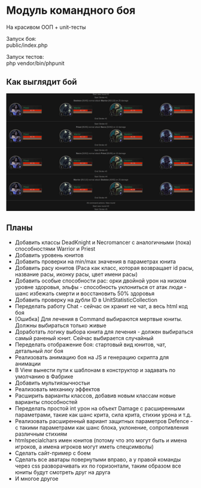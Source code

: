 <h1>Модуль командного боя</h1>
<p>На красивом ООП + unit-тесты</p>
<p>Запуск боя:<br />
public/index.php</p>
<p>Запуск тестов:<br />
php vendor/bin/phpunit</p>

## Как выглядит бой

![alt text](public/images/example.png)

## Планы

- Добавить классы DeadKnight и Necromancer с аналогичными (пока) способностями Warrior и Priest
- Добавить уровень юнитов
- Добавить проверки на min/max значения в параметрах юнита
- Добавить расу юнитов (Раса как класс, которая возвращает id расы, название расы, иконку расы, цвет имени расы)
- Добавить особые способности рас: орки двойной урон на низком уровне здоровья, эльфы - способность уклониться от атак
люди - шанс избежать смерти и восстановить 50% здоровья
- Добавить проверку на дубли ID в UnitStatisticCollection
- Переделать работу Chat - сейчас он хранит не чат, а весь html код боя
- [Ошибка] Для лечения в Command выбираются мертвые юниты. Должны выбираться только живые
- Доработать логику выбора юнита для лечения - должен выбираться самый раненый юнит. Сейчас выбирается случайный
- Переделать отображение боя: стартовый вид юнитов, чат, детальный лог боя
- Реализовать анимацию боя на JS и генерацию скрипта для анимации
- В View вынести пути к шаблонам в конструктор и задавать по умолчанию в Фабрике
- Добавить мультиязычностьи
- Реализовать механику эффектов
- Расширить варианты классов, добавив новым классам новые варианты способностей
- Переделать простой int урон на объект Damage с расширенными параметрами, такие как шанс крита, сила крита, стихии 
урона и т.д.
- Реализовать расширенный вариант защитных параметров Defence - с такими параметрами как шанс блока, уклонение, 
сопротивления различным стихиям
- htmlspecialchars имен юнитов (потому что это могут быть и имена игроков, а имена игроков могут иметь спецсимволы)
- Сделать сайт-пример с боем
- Сделать все аватары повернутыми вправо, а у правой команды через css разворачивать их по горизонтали, таким образом
все юниты будут смотреть друг на друга
- И многое другое
